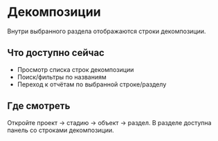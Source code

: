 # Декомпозиции

Внутри выбранного раздела отображаются строки декомпозиции.

## Что доступно сейчас
- Просмотр списка строк декомпозиции
- Поиск/фильтры по названиям
- Переход к отчётам по выбранной строке/разделу

## Где смотреть
Откройте проект → стадию → объект → раздел. В разделе доступна панель со строками декомпозиции.
